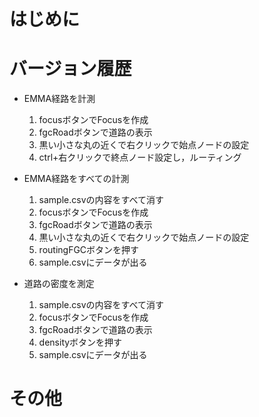 
# はじめに

# バージョン履歴

* EMMA経路を計測
	1. focusボタンでFocusを作成
	1. fgcRoadボタンで道路の表示
	1. 黒い小さな丸の近くで右クリックで始点ノードの設定
	1. ctrl+右クリックで終点ノード設定し，ルーティング

* EMMA経路をすべての計測
	1. sample.csvの内容をすべて消す
	1. focusボタンでFocusを作成
	1. fgcRoadボタンで道路の表示
	1. 黒い小さな丸の近くで右クリックで始点ノードの設定
	1. routingFGCボタンを押す
	1. sample.csvにデータが出る


* 道路の密度を測定
	1. sample.csvの内容をすべて消す
	1. focusボタンでFocusを作成
	1. fgcRoadボタンで道路の表示
	1. densityボタンを押す
	1. sample.csvにデータが出る


# その他








